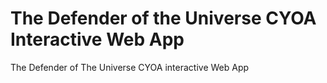 # The Defender of the Universe CYOA Interactive Web App
The Defender of The Universe CYOA interactive Web App
